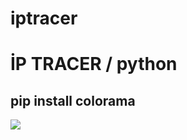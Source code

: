 # iptracer
<h1>İP TRACER / python </h1>
<h2>pip install colorama</h2>
<img src="https://i.hizliresim.com/hj9ed00.png"></img>
